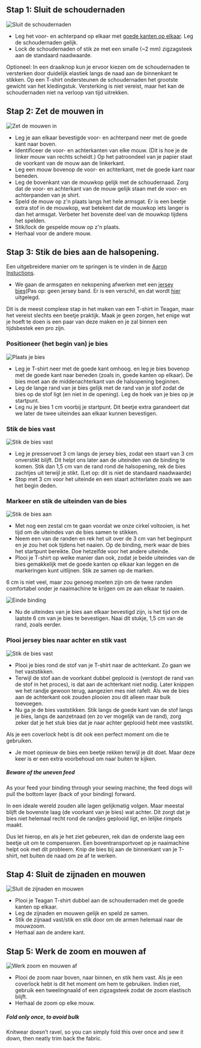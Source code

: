 ## Stap 1: Sluit de schoudernaden

![Sluit de schoudernaden](step01.svg)

- Leg het voor- en achterpand op elkaar met [goede kanten op elkaar](/docs/sewing/good-sides-together). Leg de schoudernaden gelijk.
- Lock de schoudernaden of stik ze met een smalle (~2 mm) zigzagsteek aan de standaard naadwaarde.

<Note>
Optioneel: In een draaiknop kun je ervoor kiezen om de schoudernaden te versterken door duidelijk elastiek langs de naad aan de binnenkant te stikken. Op een T-shirt ondersteunen de schoudernaden het grootste gewicht van het kledingstuk. Versterking is niet vereist, maar het kan de schoudernaden niet na verloop van tijd uitrekken.
</Note>

## Stap 2: Zet de mouwen in

![Zet de mouwen in](step02.svg)

- Leg je aan elkaar bevestigde voor- en achterpand neer met de goede kant naar boven.
- Identificeer de voor- en achterkanten van elke mouw. (Dit is hoe je de linker mouw van rechts scheidt.) Op het patroondeel van je papier staat de voorkant van de mouw aan de linkerkant.
- Leg een mouw bovenop de voor- en achterkant, met de goede kant naar beneden.
- Leg de bovenkant van de mouwkop gelijk met de schoudernaad. Zorg dat de voor- en achterkant van de mouw gelijk staan met de voor- en achterpanden van je shirt.
- Speld de mouw op z'n plaats langs het hele armsgat. Er is een beetje extra stof in de mouwkop, wat betekent dat de mouwkop iets langer is dan het armsgat. Verbeter het bovenste deel van de mouwkop tijdens het spelden.
- Stik/lock de gespelde mouw op z'n plaats.
- Herhaal voor de andere mouw.

## Stap 3: Stik de bies aan de halsopening.

<!--- Tawni is also writing up additional instructions for installing a V-neck --->

<Tip>

Een uitgebreidere manier om te springen is te vinden in de [Aaron Instuctions](/docs/patterns/aaron/instructies).

</Tip>

- We gaan de armsgaten en nekopening afwerken met een [jersey bies](/docs/sewing/knit-binding)(Pas op: geen jersey band. Er is een verschil, en dat wordt [hier](/docs/sewing/knit-binding) uitgelegd.

<Note>
Dit is de meest complexe stap in het maken van een T-shirt in Teagan, maar het vereist slechts een beetje praktijk. Maak je geen zorgen, het enige wat je hoeft te doen is een paar van deze maken en je zal binnen een tijdsbestek een pro zijn.
</Note>

### Positioneer (het begin van) je bies

![Plaats je bies](step03a.svg)

- Leg je T-shirt neer met de goede kant omhoog. en leg je bies bovenop met de goede kant naar beneden (zoals in, goede kanten op elkaar). De bies moet aan de middenachterkant van de halsopening beginnen.
- Leg de lange rand van je bies gelijk met de rand van je stof zodat de bies op de stof ligt (en niet in de opening). Leg de hoek van je bies op je startpunt.
- Leg nu je bies 1 cm voorbij je startpunt. Dit beetje extra garandeert dat we later de twee uiteindes aan elkaar kunnen bevestigen.

### Stik de bies vast

![Stik de bies vast](step03b.svg)

- Leg je presservoet 3 cm langs de jersey bies, zodat een staart van 3 cm onverstikt blijft. Dit helpt ons later aan de uiteinden van de binding te komen. Stik dan 1,5 cm van de rand rond de halsopening, rek de bies zachtjes uit terwijl je stikt.  (Let op: dit is niet de standaard naadwaarde)
- Stop met 3 cm voor het uiteinde en een staart achterlaten zoals we aan het begin deden.

### Markeer en stik de uiteinden van de bies

![Stik de bies aan](step03c.svg)

- Met nog een zestal cm te gaan voordat we onze cirkel voltooien, is het tijd om de uiteindes van de bies samen te stikken.
- Neem een van de randen en rek het uit over de 3 cm van het beginpunt en je zou het ook tijdens het naaien. Op de binding, merk waar de bies het startpunt bereikte. Doe hetzelfde voor het andere uiteinde.
- Plooi je T-shirt op welke manier dan ook, zodat je beide uiteindes van de bies gemakkelijk met de goede kanten op elkaar kan leggen en de markeringen kunt uitlijnen. Stik ze samen op de marken.

<Note>

6 cm is niet veel, maar zou genoeg moeten zijn om de twee randen comfortabel onder je naaimachine te krijgen om ze aan elkaar te naaien.

</Note>

![Einde binding](step03d.svg)

- Nu de uiteindes van je bies aan elkaar bevestigd zijn, is het tijd om de laatste 6 cm van je bies te bevestigen. Naai dit stukje, 1,5 cm van de rand, zoals eerder.

### Plooi jersey bies naar achter en stik vast

![Stik de bies vast](step03e.svg)

- Plooi je bies rond de stof van je T-shirt naar de achterkant. Zo gaan we het vaststikken.
- Terwijl de stof aan de voorkant dubbel geplooid is (verstopt de rand van de stof in het proces), is dat aan de achterkant niet nodig. Later knippen we het randje gewoon terug, aangezien mes niet rafelt. Als we de bies aan de achterkant ook zouden plooien zou dit alleen maar bulk toevoegen.
- Nu ga je de bies vaststikken. Stik langs de goede kant van de stof langs je bies, langs de aanzetnaad (en zo ver mogelijk van de rand), zorg zeker dat je het stuk bies dat je naar achter geplooid hebt mee vaststikt.

<Note>
Als je een coverlock hebt is dit ook een perfect moment om die te gebruiken.
</Note>

- Je moet opnieuw de bies een beetje rekken terwijl je dit doet. Maar deze keer is er een extra voorbehoud om naar buiten te kijken.

<Note>

##### Beware of the uneven feed

As your feed your binding through your sewing machine, the feed dogs will pull the bottom layer (back of your binding) forward.

In een ideale wereld zouden alle lagen gelijkmatig volgen. Maar meestal blijft de bovenste laag (de voorkant van je bies) wat achter. Dit zorgt dat je bies niet helemaal recht rond de randjes geplooid ligt, en lelijke rimpels maakt.

Dus let hierop, en als je het ziet gebeuren, rek dan de onderste laag een beetje uit om te compenseren. Een boventransportvoet op je naaimachine helpt ook met dit probleem.
Knip de bies bij aan de binnenkant van je T-shirt, net buiten de naad om ze af te werken.

</Note>

## Stap 4: Sluit de zijnaden en mouwen

![Sluit de zijnaden en mouwen](step04.svg)

- Plooi je Teagan T-shirt dubbel aan de schoudernaden met de goede kanten op elkaar.
- Leg de zijnaden en mouwen gelijk en speld ze samen.
- Stik de zijnaad vast/stik en stik door om de armen helemaal naar de mouwzoom.
- Herhaal aan de andere kant.

## Stap 5: Werk de zoom en mouwen af

![Werk zoom en mouwen af](step05.svg)

- Plooi de zoom naar boven, naar binnen, en stik hem vast. Als je een coverlock hebt is dit het moment om hem te gebruiken. Indien niet, gebruik een tweelingnaald of een zigzagsteek zodat de zoom elastisch blijft.
- Herhaal de zoom op elke mouw.

<Note>

##### Fold only once, to avoid bulk

Knitwear doesn’t ravel, so you can simply fold this over once and sew it down, then neatly trim back the fabric.

</Note>
